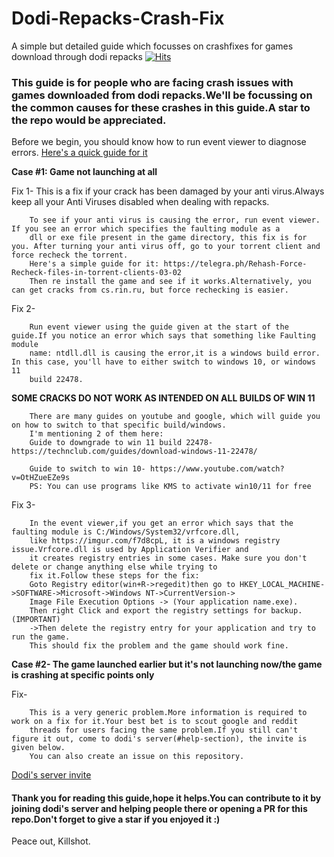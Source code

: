 # Dodi-Repacks-Crash-Fix
A simple but detailed guide which focusses on crashfixes for games download through dodi repacks
[![Hits](https://hits.seeyoufarm.com/api/count/incr/badge.svg?url=https%3A%2F%2Fgithub.com%2FKillshot1337x%2FDodi-Repacks-Crash-Fix&count_bg=%236DC828&title_bg=%23D30000&icon=checkmarx.svg&icon_color=%232D0303&title=Today%27s%2FTotal+Views&edge_flat=false)](https://hits.seeyoufarm.com)


### This guide is for people who are facing crash issues with games downloaded from dodi repacks.We'll be focussing on the common causes for these crashes in this guide.A star to the repo would be appreciated.

Before we begin, you should know how to run event viewer to diagnose errors. [Here's a quick guide for it](https://pastebin.com/VxM1ZKW5)

**Case #1: Game not launching at all** 

Fix 1-
        This is a fix if your crack has been damaged by your anti virus.Always keep all your Anti Viruses disabled when 
        dealing with repacks. 
        
        To see if your anti virus is causing the error, run event viewer. If you see an error which specifies the faulting module as a
        dll or exe file present in the game directory, this fix is for you. After turning your anti virus off, go to your torrent client and force recheck the torrent.
        Here's a simple guide for it: https://telegra.ph/Rehash-Force-Recheck-files-in-torrent-clients-03-02
        Then re install the game and see if it works.Alternatively, you can get cracks from cs.rin.ru, but force rechecking is easier.

Fix 2-
       

        Run event viewer using the guide given at the start of the guide.If you notice an error which says that something like Faulting module 
        name: ntdll.dll is causing the error,it is a windows build error. In this case, you'll have to either switch to windows 10, or windows 11
        build 22478. 
**SOME CRACKS DO NOT WORK AS INTENDED ON ALL BUILDS OF WIN 11**

        There are many guides on youtube and google, which will guide you on how to switch to that specific build/windows.
        I'm mentioning 2 of them here: 
        Guide to downgrade to win 11 build 22478- https://technclub.com/guides/download-windows-11-22478/

        Guide to switch to win 10- https://www.youtube.com/watch?v=OtHZueEZe9s
        PS: You can use programs like KMS to activate win10/11 for free

Fix 3-

        In the event viewer,if you get an error which says that the faulting module is C:/Windows/System32/vrfcore.dll,
        like https://imgur.com/f7d8cpL, it is a windows registry issue.Vrfcore.dll is used by Application Verifier and 
        it creates registry entries in some cases. Make sure you don't  delete or change anything else while trying to 
        fix it.Follow these steps for the fix:
        Goto Registry editor(win+R->regedit)then go to HKEY_LOCAL_MACHINE->SOFTWARE->Microsoft->Windows NT->CurrentVersion->
        Image File Execution Options -> (Your application name.exe). 
        Then right Click and export the registry settings for backup. (IMPORTANT)
        ->Then delete the registry entry for your application and try to run the game.
        This should fix the problem and the game should work fine.
        
**Case #2- 
        The game launched earlier but it's not launching now/the game is crashing at specific points only**

Fix-
        
        This is a very generic problem.More information is required to work on a fix for it.Your best bet is to scout google and reddit
        threads for users facing the same problem.If you still can't figure it out, come to dodi's server(#help-section), the invite is given below.
        You can also create an issue on this repository.
        
[Dodi's server invite](https://discord.gg/tBFvqdQjZe)

#### Thank you for reading this guide,hope it helps.You can contribute to it by joining dodi's server and helping people there or opening a PR for this repo.Don't forget to give a star if you enjoyed it :)   
Peace out,
Killshot.
      
